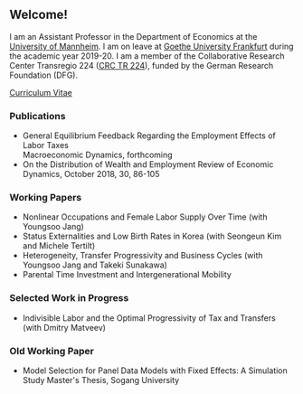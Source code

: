## Welcome!

I am an Assistant Professor in the Department of Economics at the [University of Mannheim](https://www.vwl.uni-mannheim.de/en/). I am on leave at [Goethe University Frankfurt](https://www.wiwi.uni-frankfurt.de/en/departments/money-and-macroeconomics/home.html) during the academic year 2019-20. I am a member of the Collaborative Research Center Transregio 224 ([CRC TR 224](https://www.crctr224.de/en/about)), funded by the German Research Foundation (DFG).

[Curriculum Vitae](https://drive.google.com/open?id=1V89PqGcu1u-_4Zy0TVzXnegBO8EEkdlK)

### Publications
- General Equilibrium Feedback Regarding the Employment Effects of Labor Taxes
<br>  Macroeconomic Dynamics, forthcoming
- On the Distribution of Wealth and Employment
Review of Economic Dynamics, October 2018, 30, 86-105

### Working Papers
- Nonlinear Occupations and Female Labor Supply Over Time (with Youngsoo Jang)
- Status Externalities and Low Birth Rates in Korea (with Seongeun Kim and Michele Tertilt)
- Heterogeneity, Transfer Progressivity and Business Cycles (with Youngsoo Jang and Takeki Sunakawa)
- Parental Time Investment and Intergenerational Mobility

### Selected Work in Progress
- Indivisible Labor and the Optimal Progressivity of Tax and Transfers (with Dmitry Matveev)

### Old Working Paper
- Model Selection for Panel Data Models with Fixed Effects: A Simulation Study
Master's Thesis, Sogang University



